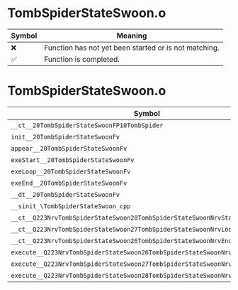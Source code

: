 # TombSpiderStateSwoon.o
| Symbol | Meaning 
| ------------- | ------------- 
| :x: | Function has not yet been started or is not matching. 
| :white_check_mark: | Function is completed. 


# TombSpiderStateSwoon.o
| Symbol | Decompiled? |
| ------------- | ------------- |
| `__ct__20TombSpiderStateSwoonFP10TombSpider` | :x: |
| `init__20TombSpiderStateSwoonFv` | :x: |
| `appear__20TombSpiderStateSwoonFv` | :x: |
| `exeStart__20TombSpiderStateSwoonFv` | :x: |
| `exeLoop__20TombSpiderStateSwoonFv` | :x: |
| `exeEnd__20TombSpiderStateSwoonFv` | :x: |
| `__dt__20TombSpiderStateSwoonFv` | :x: |
| `__sinit_\TombSpiderStateSwoon_cpp` | :x: |
| `__ct__Q223NrvTombSpiderStateSwoon28TombSpiderStateSwoonNrvStartFv` | :x: |
| `__ct__Q223NrvTombSpiderStateSwoon27TombSpiderStateSwoonNrvLoopFv` | :x: |
| `__ct__Q223NrvTombSpiderStateSwoon26TombSpiderStateSwoonNrvEndFv` | :x: |
| `execute__Q223NrvTombSpiderStateSwoon26TombSpiderStateSwoonNrvEndCFP5Spine` | :x: |
| `execute__Q223NrvTombSpiderStateSwoon27TombSpiderStateSwoonNrvLoopCFP5Spine` | :x: |
| `execute__Q223NrvTombSpiderStateSwoon28TombSpiderStateSwoonNrvStartCFP5Spine` | :x: |

